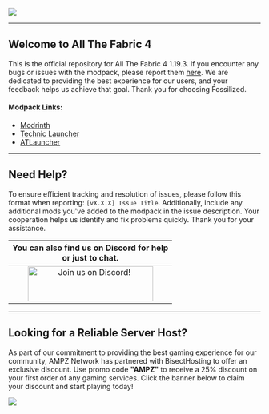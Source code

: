 ![](https://www.bisecthosting.com/images/CF/ATF4/BH_NU_HEADER.png)

------

## Welcome to All The Fabric 4 

This is the official repository for All The Fabric 4 1.19.3. If you encounter any bugs or issues with the modpack, please report them [here](https://github.com/AMPZNetwork/All-The-Fabric-4/issues/new?assignees=LabsZero&labels=Bug&projects=&template=bug-report.md&title=%5BBUG%5D). We are dedicated to providing the best experience for our users, and your feedback helps us achieve that goal. Thank you for choosing Fossilized. 
    
#### Modpack Links: 
+ [Modrinth](https://modrinth.com/modpack/all-the-fabric-4)
+ [Technic Launcher](https://www.technicpack.net/modpack/all-the-fabric-4.1932437)
+ [ATLauncher](https://atlauncher.com/pack/AllTheFabric4)
  
------

## Need Help?

To ensure efficient tracking and resolution of issues, please follow this format when reporting: `[vX.X.X] Issue Title`. Additionally, include any additional mods you've added to the modpack in the issue description. Your cooperation helps us identify and fix problems quickly. Thank you for your assistance.

|You can also find us on Discord for help<br>or just to chat.|
|:------------:|
|<a href="https://discord.gg/enrpMDd"><img src="https://discord.com/assets/ff41b628a47ef3141164bfedb04fb220.png" alt="Join us on Discord!"  width="250" height="70"></a>|

------

## Looking for a Reliable Server Host?
As part of our commitment to providing the best gaming experience for our community, AMPZ Network has partnered with BisectHosting to offer an exclusive discount. Use promo code **"AMPZ"** to receive a 25% discount on your first order of any gaming services. Click the banner below to claim your discount and start playing today!

[![](https://www.bisecthosting.com/images/CF/ATF4/BH_NU_PROMO.png)](https://bisecthosting.com/AMPZ)
